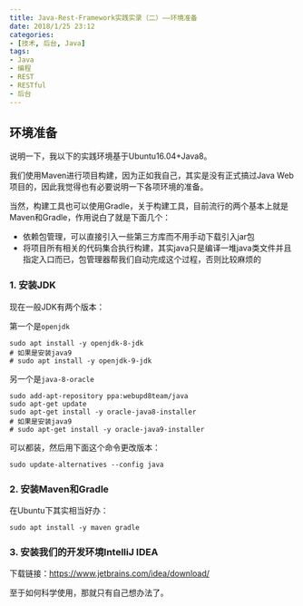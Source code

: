 ```yaml
---
title: Java-Rest-Framework实践实录（二）——环境准备
date: 2018/1/25 23:12
categories:
- [技术, 后台, Java]
tags:
- Java
- 编程
- REST
- RESTful
- 后台
---
```


## 环境准备

说明一下，我以下的实践环境基于Ubuntu16.04+Java8。

我们使用Maven进行项目构建，因为正如我自己，其实是没有正式搞过Java Web项目的，因此我觉得也有必要说明一下各项环境的准备。

当然，构建工具也可以使用Gradle，关于构建工具，目前流行的两个基本上就是Maven和Gradle，作用说白了就是下面几个：

* 依赖包管理，可以直接引入一些第三方库而不用手动下载引入jar包
* 将项目所有相关的代码集合执行构建，其实java只是编译一堆java类文件并且指定入口而已，包管理器帮我们自动完成这个过程，否则比较麻烦的

### 1. 安装JDK

现在一般JDK有两个版本：

第一个是`openjdk`

```
sudo apt install -y openjdk-8-jdk
# 如果是安装java9
# sudo apt install -y openjdk-9-jdk
```

另一个是`java-8-oracle`

```
sudo add-apt-repository ppa:webupd8team/java
sudo apt-get update
sudo apt-get install -y oracle-java8-installer
# 如果是安装java9
# sudo apt-get install -y oracle-java9-installer
```

可以都装，然后用下面这个命令更改版本：

```
sudo update-alternatives --config java
```

### 2. 安装Maven和Gradle

在Ubuntu下其实相当好办：

```
sudo apt install -y maven gradle
```

### 3. 安装我们的开发环境IntelliJ IDEA

下载链接：<https://www.jetbrains.com/idea/download/>

至于如何科学使用，那就只有自己想办法了。


